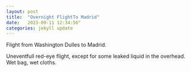 ```yaml
---
layout: post
title:  "Overnight FlightTo Madrid"
date:   2023-09-11 12:34:56"
categories: jekyll update
---
```

Flight from Washington Dulles to Madrid.

Uneventfull red-eye flight, except for some leaked
liquid in the overhead.  Wet bag, wet cloths.